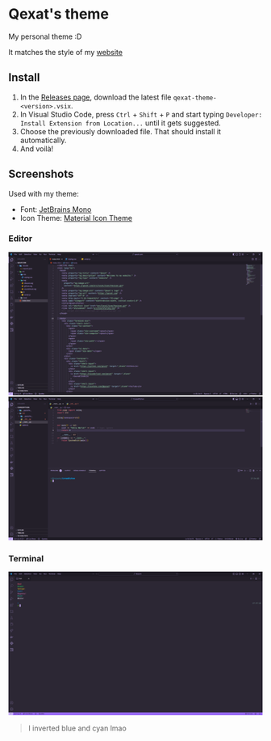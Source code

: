 # Qexat's theme

My personal theme :D

It matches the style of my [website](https://qexat.com/)

## Install

1. In the [Releases page](https://github.com/qexat/qexat-theme/releases), download the latest file `qexat-theme-<version>.vsix`.
2. In Visual Studio Code, press `Ctrl` + `Shift` + `P` and start typing `Developer: Install Extension from Location...` until it gets suggested.
3. Choose the previously downloaded file. That should install it automatically.
4. And voilà!

## Screenshots

Used with my theme:

- Font: [JetBrains Mono](https://www.jetbrains.com/lp/mono/)
- Icon Theme: [Material Icon Theme](https://marketplace.visualstudio.com/items?itemName=PKief.material-icon-theme)

### Editor

![Editor, HTML](./images/editor_html.png)
![Editor, Python](./images/editor_python.png)

### Terminal

![Terminal](./images/term_colors.png)

> I inverted blue and cyan lmao
